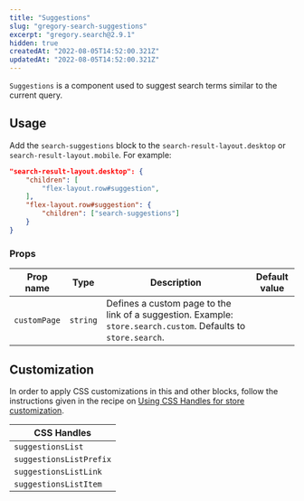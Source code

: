```yaml
---
title: "Suggestions"
slug: "gregory-search-suggestions"
excerpt: "gregory.search@2.9.1"
hidden: true
createdAt: "2022-08-05T14:52:00.321Z"
updatedAt: "2022-08-05T14:52:00.321Z"
---
```

`Suggestions` is a component used to suggest search terms similar to the current query.

## Usage

Add the `search-suggestions` block to the `search-result-layout.desktop` or `search-result-layout.mobile`. For example:

```json
"search-result-layout.desktop": {
    "children": [
        "flex-layout.row#suggestion",
    ],
    "flex-layout.row#suggestion": {
        "children": ["search-suggestions"]
    }
}
```

### Props

| Prop name    | Type     | Description                                                                                                    | Default value |
| ------------ | -------- | -------------------------------------------------------------------------------------------------------------- | ------------- |
| `customPage` | `string` | Defines a custom page to the link of a suggestion. Example: `store.search.custom`. Defaults to `store.search`. |               |

## Customization

In order to apply CSS customizations in this and other blocks, follow the instructions given in the recipe on [Using CSS Handles for store customization](https://vtex.io/docs/recipes/style/using-css-handles-for-store-customization).

| CSS Handles             |
| ----------------------- |
| `suggestionsList`       |
| `suggestionsListPrefix` |
| `suggestionsListLink`   |
| `suggestionsListItem`   |